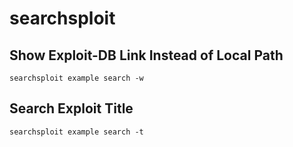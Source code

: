 # searchsploit

## Show Exploit-DB Link Instead of Local Path

```text
searchsploit example search -w
```

## Search Exploit Title

```text
searchsploit example search -t
```

